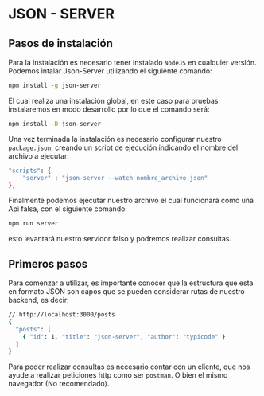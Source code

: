 # JSON - SERVER
## Pasos de instalación
Para la instalación es necesario tener instalado `NodeJS` en cualquier versión. Podemos intalar Json-Server utilizando el siguiente comando:
```bash
npm install -g json-server
```
El cual realiza una instalación global, en este caso para pruebas instalaremos en modo desarrollo por lo que el comando será:
```bash
npm install -D json-server
```

Una vez terminada la instalación es necesario configurar nuestro `package.json`, creando un script de ejecución indicando el nombre del archivo a ejecutar:
```bash
"scripts": {
    "server" : "json-server --watch nombre_archivo.json"
},
```
Finalmente podemos ejecutar nuestro archivo el cual funcionará como una Api falsa, con el siguiente comando:
```bash
npm run server
```
esto levantará nuestro servidor falso y podremos realizar consultas.
## Primeros pasos
Para comenzar a utilizar, es importante conocer que la estructura que esta en formato JSON son capos que se pueden considerar rutas de nuestro backend, es decir:
```bash
// http://localhost:3000/posts
{
  "posts": [
    { "id": 1, "title": "json-server", "author": "typicode" }
  ]
}
```
Para poder realizar consultas es necesario contar con un cliente, que nos ayude a realizar peticiones http como ser `postman`. O bien el mismo navegador (No recomendado).
